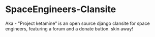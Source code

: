 # SpaceEngineers-Clansite
Aka - "Project ketamine" is an open source django clansite for space engineers, featuring a forum and a donate button. skin away!
